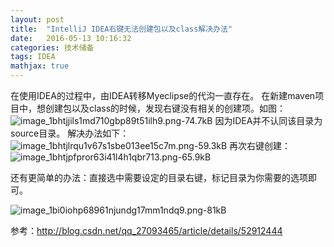 ```yaml
---
layout: post
title:  "IntelliJ IDEA右键无法创建包以及class解决办法"
date:   2016-05-13 10:16:32
categories: 技术储备
tags: IDEA
mathjax: true
---
```


在使用IDEA的过程中，由IDEA转移Myeclipse的代沟一直存在。
在新建maven项目中，想创建包以及class的时候，发现右键没有相关的创建项。如图：
![image_1bhtjjils1md710gbp89t51ilh9.png-74.7kB][1]
因为IDEA并不认同该目录为source目录。
解决办法如下：
![image_1bhtjlrqu1v67s1sbe013ee15c7m.png-59.3kB][2]
再次右键创建：
![image_1bhtjpfpror63i41l4h1qbr713.png-65.9kB][3]

还有更简单的办法：直接选中需要设定的目录右键，标记目录为你需要的选项即可。

![image_1bi0iohp68961njundg17mm1ndq9.png-81kB][4]

参考：http://blog.csdn.net/qq_27093465/article/details/52912444


  [1]: http://static.zybuluo.com/coldxiangyu/7onnnpec09ouvm33jdpvota0/image_1bhtjjils1md710gbp89t51ilh9.png
  [2]: http://static.zybuluo.com/coldxiangyu/nss9g5mljtnvp2kt3by00s4x/image_1bhtjlrqu1v67s1sbe013ee15c7m.png
  [3]: http://static.zybuluo.com/coldxiangyu/ef5e700ch56tbotmu18zribc/image_1bhtjpfpror63i41l4h1qbr713.png
  [4]: http://static.zybuluo.com/coldxiangyu/stpjzl323j7a99de0g06ijqx/image_1bi0iohp68961njundg17mm1ndq9.png

